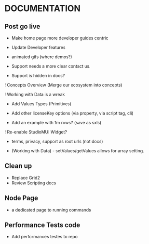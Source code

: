 <!-- markdownlint-disable -->

# DOCUMENTATION

## Post go live
- Make home page more developer guides centric
- Update Developer features

- animated gifs (where demos?)

- Support needs a more clear contact us.
- Support is hidden in docs?

! Concepts Overview (Merge our ecosystem into concepts)

! Working with Data is a wreak
- Add Values Types (Primitives)

- Add other licenseKey options (via property, via script tag, cli)
- Add an example with 1m rows? (save as sxls)

! Re-enable StudioMUI Widget?
- terms, privacy, support as root urls (not docs)

- (Working with Data) - setValues/getValues allows for array setting.

## Clean up

- Replace Grid2
- Review Scripting docs

## Node Page

- a dedicated page to running commands

## Performance Tests code
- Add performances testes to repo